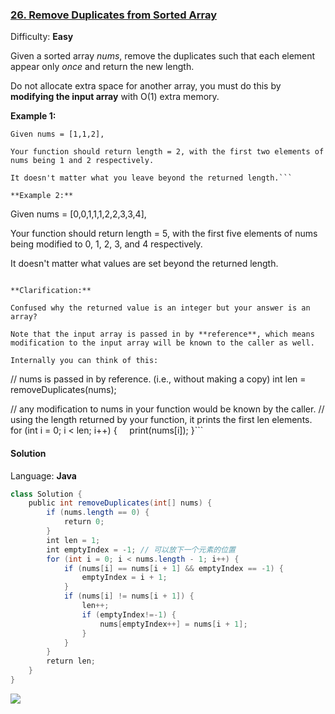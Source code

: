 ### [26\. Remove Duplicates from Sorted Array](https://leetcode.com/problems/remove-duplicates-from-sorted-array/)

Difficulty: **Easy**


Given a sorted array _nums_, remove the duplicates such that each element appear only _once_ and return the new length.

Do not allocate extra space for another array, you must do this by **modifying the input array** with O(1) extra memory.

**Example 1:**

```
Given nums = [1,1,2],

Your function should return length = 2, with the first two elements of nums being 1 and 2 respectively.

It doesn't matter what you leave beyond the returned length.```

**Example 2:**

```
Given nums = [0,0,1,1,1,2,2,3,3,4],

Your function should return length = 5, with the first five elements of nums being modified to 0, 1, 2, 3, and 4 respectively.

It doesn't matter what values are set beyond the returned length.
```

**Clarification:**

Confused why the returned value is an integer but your answer is an array?

Note that the input array is passed in by **reference**, which means modification to the input array will be known to the caller as well.

Internally you can think of this:

```
// nums is passed in by reference. (i.e., without making a copy)
int len = removeDuplicates(nums);

// any modification to nums in your function would be known by the caller.
// using the length returned by your function, it prints the first len elements.
for (int i = 0; i < len; i++) {
    print(nums[i]);
}```


#### Solution

Language: **Java**

```java
class Solution {
    public int removeDuplicates(int[] nums) {
        if (nums.length == 0) {
            return 0;
        }
        int len = 1;
        int emptyIndex = -1; // 可以放下一个元素的位置
        for (int i = 0; i < nums.length - 1; i++) {
            if (nums[i] == nums[i + 1] && emptyIndex == -1) {
                emptyIndex = i + 1;
            }
            if (nums[i] != nums[i + 1]) {
                len++;
                if (emptyIndex!=-1) {
                    nums[emptyIndex++] = nums[i + 1];
                }
            }
        }
        return len;
    }
}
```
![](https://ws3.sinaimg.cn/large/006tKfTcgy1g0vn3pe58aj30vj0u0af2.jpg)